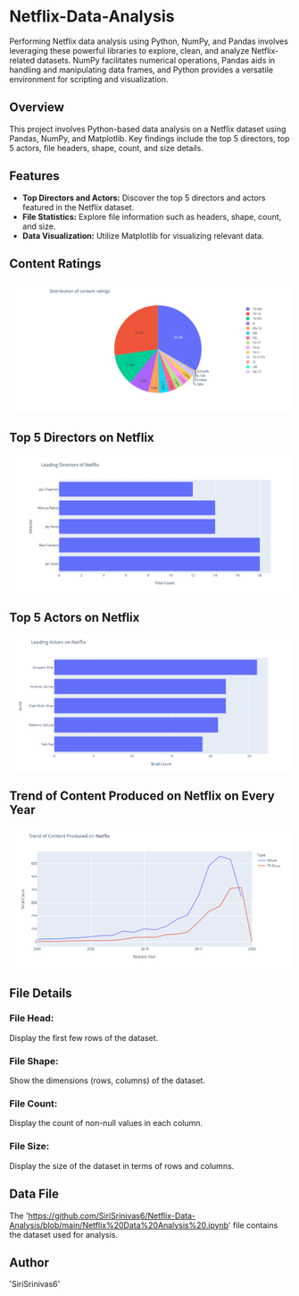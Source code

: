 # Netflix-Data-Analysis
Performing Netflix data analysis using Python, NumPy, and Pandas involves leveraging these powerful libraries to explore, clean, and analyze Netflix-related datasets. NumPy facilitates numerical operations, Pandas aids in handling and manipulating data frames, and Python provides a versatile environment for scripting and visualization. 

## Overview

This project involves Python-based data analysis on a Netflix dataset using Pandas, NumPy, and Matplotlib. Key findings include the top 5 directors, top 5 actors, file headers, shape, count, and size details.

## Features

- **Top Directors and Actors:** Discover the top 5 directors and actors featured in the Netflix dataset.
- **File Statistics:** Explore file information such as headers, shape, count, and size.
- **Data Visualization:** Utilize Matplotlib for visualizing relevant data.

## Content Ratings
![Ratings](https://github.com/SiriSrinivas6/Netflix-Data-Analysis/blob/19edca1cdb00c1382998c29828adbfd45eea404d/Screenshots/1.png)

## Top 5 Directors on Netflix
![Directors](https://github.com/SiriSrinivas6/Netflix-Data-Analysis/blob/817aae17f3eb2e5d55bb2630546196c46a7352d5/Screenshots/2.png)

## Top 5 Actors on Netflix
![Actors](https://github.com/SiriSrinivas6/Netflix-Data-Analysis/blob/87ba1c68e6738d3d5edd969e51362b63c66333eb/Screenshots/3.png)

## Trend of Content Produced on Netflix on Every Year
![Content](https://github.com/SiriSrinivas6/Netflix-Data-Analysis/blob/dbc057457c3bb6d77341d8019dba45968b2d0c6c/Screenshots/4.png)

## File Details
### File Head:
Display the first few rows of the dataset.

### File Shape:
Show the dimensions (rows, columns) of the dataset.

### File Count:
Display the count of non-null values in each column.

### File Size:
Display the size of the dataset in terms of rows and columns.

## Data File
The 'https://github.com/SiriSrinivas6/Netflix-Data-Analysis/blob/main/Netflix%20Data%20Analysis%20.ipynb' file contains the dataset used for analysis.

## Author
'SiriSrinivas6'
